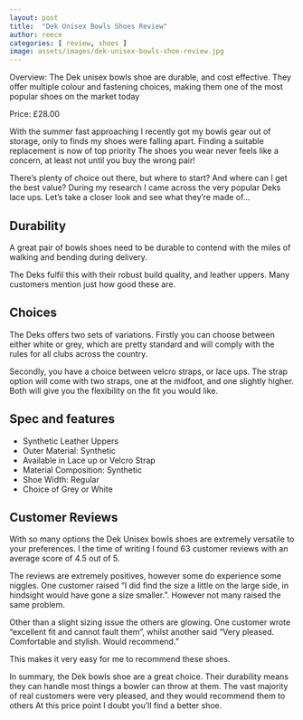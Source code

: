 ```yaml
---
layout: post
title:  "Dek Unisex Bowls Shoes Review"
author: reece
categories: [ review, shoes ]
image: assets/images/dek-unisex-bowls-shoe-review.jpg
---
```


Overview: The Dek unisex bowls shoe are durable, and cost effective. They offer multiple colour and fastening choices, making them one of the most popular shoes on the market today

Price: £28.00

With the summer fast approaching I recently got my bowls gear out of storage, only to finds my shoes were falling apart. Finding a suitable replacement is now of top priority The shoes you wear never feels like a concern, at least not until you buy the wrong pair!

There’s plenty of choice out there, but where to start? And where can I get the best value? During my research I came across the very popular Deks lace ups. Let’s take a closer look and see what they’re made of...

## Durability

A great pair of bowls shoes need to be durable to contend with the miles of walking and bending during delivery.

The Deks fulfil this with their robust build quality, and leather uppers. Many customers mention just how good these are.

## Choices

The Deks offers two sets of variations. Firstly you can choose between either white or grey, which are pretty standard and will comply with the rules for all clubs across the country.

Secondly, you have a choice between velcro straps, or lace ups. The strap option will come with two straps, one at the midfoot, and one slightly higher. Both will give you the flexibility on the fit you would like.

## Spec and features

- Synthetic Leather Uppers
- Outer Material: Synthetic
- Available in Lace up or Velcro Strap
- Material Composition: Synthetic
- Shoe Width: Regular
- Choice of Grey or White

## Customer Reviews
With so many options the Dek Unisex bowls shoes are extremely versatile to your preferences. I the time of writing I found 63 customer reviews with an average score of 4.5 out of 5.

The reviews are extremely positives, however some do experience some niggles. One customer raised “I did find the size a little on the large side, in hindsight would have gone a size smaller.”. However not many raised the same problem.

Other than a slight sizing issue the others are glowing. One customer wrote “excellent fit and cannot fault them”, whilst another said “Very pleased. Comfortable and stylish. Would recommend.”

This makes it very easy for me to recommend these shoes.

In summary, the Dek bowls shoe are a great choice. Their durability means they can handle most things a bowler can throw at them. The vast majority of real customers were very pleased, and they would recommend them to others At this price point I doubt you’ll find a better shoe.

